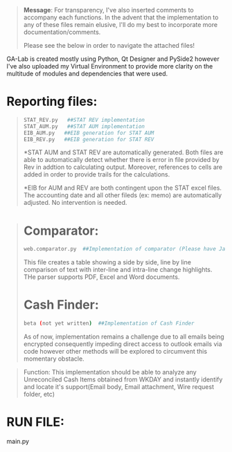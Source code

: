 

> **Message**: For transparency, I've also inserted comments to accompany each functions. In the advent that the implementation to any of these files remain elusive, I'll do my best to incorporate more documentation/comments.
> 
> Please see the below in order to navigate the attached files!



GA-Lab is created mostly using Python, Qt Designer and PySide2 however I've also uploaded my Virtual Environment to provide more clarity on the multitude of modules and dependencies that were used.

# Reporting files:
> ```sh
> STAT_REV.py   ##STAT REV implementation 
> STAT_AUM.py   ##STAT AUM implementation
> EIB_AUM.py   ##EIB generation for STAT AUM 
> EIB_REV.py   ##EIB generation for STAT REV
> ```
>*STAT AUM and STAT REV are automatically generated. Both files are able to automatically detect whether there is error in file provided by Rev in addtion to calculating output. Moreover, references to cells are added in order to provide trails for the calculations.
>
> *EIB for AUM and REV are both contingent upon the STAT excel files. The accounting date and all other fileds (ex: memo) are automatically adjusted. No intervention is needed.

> # Comparator:
> ```sh
> web.comparator.py  ##Implementation of comparator (Please have Java installed for use)
> 
> ```
> This file creates a table showing a side by side, line by line comparison of text with inter-line and intra-line change highlights. THe parser supports PDF, Excel and Word documents.
> 
>  # Cash Finder:
> ```sh
> beta (not yet written)  ##Implementation of Cash Finder 
> 
> ```
>As of now, implementation remains a challenge due to all emails being encrypted consequently impeding direct access to outlook emails via code however other methods will be explored to circumvent this momentary obstacle.  

> Function: This implementation should be able to analyze any Unreconciled Cash Items obtained from WKDAY and instantly identify and locate it's support(Email body, Email attachment, Wire request folder, etc)

# RUN FILE:
main.py



